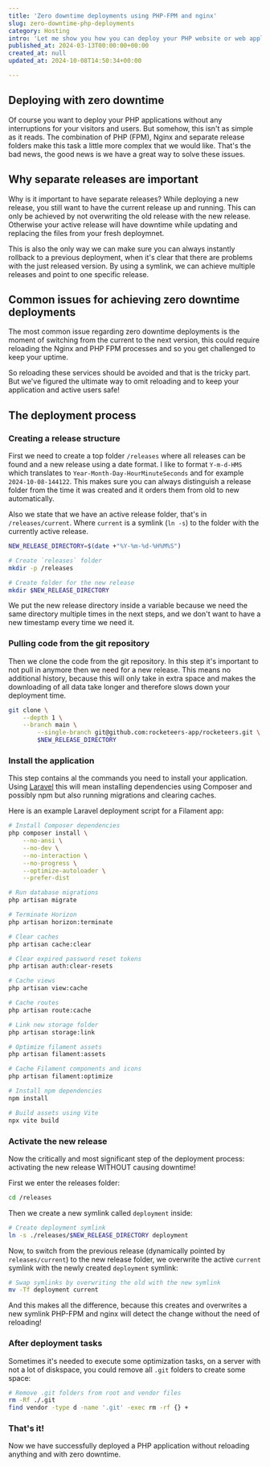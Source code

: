 ```yaml
---
title: 'Zero downtime deployments using PHP-FPM and nginx'
slug: zero-downtime-php-deployments
category: Hosting
intro: 'Let me show you how you can deploy your PHP website or web applications without any downtime, using separate releases so you can rollback to a previous release quickly.'
published_at: 2024-03-13T00:00:00+00:00
created_at: null
updated_at: 2024-10-08T14:50:34+00:00

---
```

## Deploying with zero downtime

Of course you want to deploy your PHP applications without any interruptions for your visitors and users. But somehow, this isn't as simple as it reads. The combination of PHP (FPM), Nginx and separate release folders make this task a little more complex that we would like. That's the bad news, the good news is we have a great way to solve these issues.

## Why separate releases are important

Why is it important to have separate releases? While deploying a new release, you still want to have the current release up and running. This can only be achieved by not overwriting the old release with the new release. Otherwise your active release will have downtime while updating and replacing the files from your fresh deploymnet.

This is also the only way we can make sure you can always instantly rollback to a previous deployment, when it's clear that there are problems with the just released version. By using a symlink, we can achieve multiple releases and point to one specific release.

## Common issues for achieving zero downtime deployments

The most common issue regarding zero downtime deployments is the moment of switching from the current to the next version, this could require reloading the Nginx and PHP FPM processes and so you get challenged to keep your uptime.

So reloading these services should be avoided and that is the tricky part. But we've figured the ultimate way to omit reloading and to keep your application and active users safe!

## The deployment process

### Creating a release structure

First we need to create a top folder `/releases` where all releases can be found and a new release using a date format. I like to format `Y-m-d-HMS` which translates to `Year-Month-Day-HourMinuteSeconds` and for example `2024-10-08-144122`. This makes sure you can always distinguish a release folder from the time it was created and it orders them from old to new automatically.

Also we state that we have an active release folder, that's in `/releases/current`. Where `current` is a symlink (`ln -s`) to the folder with the currently active release.

```bash
NEW_RELEASE_DIRECTORY=$(date +"%Y-%m-%d-%H%M%S")

# Create `releases` folder
mkdir -p /releases

# Create folder for the new release
mkdir $NEW_RELEASE_DIRECTORY
```

We put the new release directory inside a variable because we need the same directory multiple times in the next steps, and we don't want to have a new timestamp every time we need it.


### Pulling code from the git repository

Then we clone the code from the git repository. In this step it's important to not pull in anymore then we need for a new release. This means no additional history, because this will only take in extra space and makes the downloading of all data take longer and therefore slows down your deployment time.

```bash
git clone \
    --depth 1 \
    --branch main \
		--single-branch git@github.com:rocketeers-app/rocketeers.git \
		$NEW_RELEASE_DIRECTORY
```

### Install the application

This step contains al the commands you need to install your application. Using [Laravel](/laravel) this will mean installing dependencies using Composer and possibly npm but also running migrations and clearing caches.

Here is an example Laravel deployment script for a Filament app:

```bash
# Install Composer dependencies
php composer install \
    --no-ansi \
    --no-dev \
    --no-interaction \
    --no-progress \
    --optimize-autoloader \
    --prefer-dist

# Run database migrations
php artisan migrate

# Terminate Horizon
php artisan horizon:terminate

# Clear caches
php artisan cache:clear

# Clear expired password reset tokens
php artisan auth:clear-resets

# Cache views
php artisan view:cache

# Cache routes
php artisan route:cache

# Link new storage folder
php artisan storage:link

# Optimize filament assets
php artisan filament:assets

# Cache Filament components and icons
php artisan filament:optimize

# Install npm dependencies
npm install

# Build assets using Vite
npx vite build
```

### Activate the new release

Now the critically and most significant step of the deployment process: activating the new release WITHOUT causing downtime!

First we enter the releases folder:

```bash
cd /releases
```

Then we create a new symlink called `deployment` inside:

```bash
# Create deployment symlink
ln -s ./releases/$NEW_RELEASE_DIRECTORY deployment
```

Now, to switch from the previous release (dynamically pointed by `releases/current`) to the new release folder, we overwrite the active `current` symlink with the newly created `deployment` symlink:

```bash
# Swap symlinks by overwriting the old with the new symlink
mv -Tf deployment current
```

And this makes all the difference, because this creates and overwrites a new symlink PHP-FPM and nginx will detect the change without the need of reloading!

### After deployment tasks

Sometimes it's needed to execute some optimization tasks, on a server with not a lot of diskspace, you could remove all `.git` folders to create some space:


```bash
# Remove .git folders from root and vendor files
rm -Rf ./.git
find vendor -type d -name '.git' -exec rm -rf {} +
```

### That's it!

Now we have successfully deployed a PHP application without reloading anything and with zero downtime.
